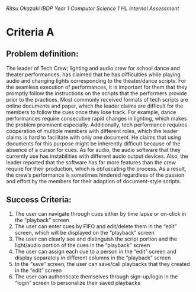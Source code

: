 ###### Ritsu Okazaki IBDP Year 1 Computer Science 1 HL Internal Assessment
# Criteria A
## Problem definition:
The leader of Tech Crew; lighting and audio crew for school dance and theater performances, has claimed that he has difficulties while playing audio and changing lights corresponding to the theater/dance scripts. For the seamless execution of performances, it is important for them that they promptly follow the instructions on the scripts that the performers provide prior to the practices. Most commonly received formats of tech scripts are online documents and paper, which the leader claims are difficult for the members to follow the cues once they lose track. For example, dance performances require consecutive rapid changes in lighting, which makes the problem prominent especially. Additionally, tech performance requires cooperation of multiple members with different roles, which the leader claims is hard to facilitate with only one document. He claims that using documents for this purpose might be inherently difficult because of the absence of a cursor for cues. As for audio, the audio software that they currently use has instabilities with different audio output devices. Also, the leader reported that the software has far more features than the crew require for their production, which is obfuscating the process. As a result, the crew’s performance is sometimes hindered regardless of the passion and effort by the members for their adoption of document-style scripts.

## Success Criteria:
1. The user can navigate through cues either by time lapse or on-click in the “playback” screen
2. The user can enter cues by FIFO and edit/delete them in the “edit” screen, which will be displayed on the “playback” screen
3. The user can clearly see and distinguish the script portion and the light/audio portion of the cues in the “playback” screen
4. The user can assign each cue to a person in the “edit” screen and display separately in different columns in the “playback” screen
5. In the “save” screen, the user can save/call playbacks that they created in the “edit” screen
6. The user can authenticate themselves through sign-up/login in the “login” screen to personalize their saved playbacks
